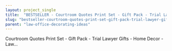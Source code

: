 ```yaml
---
layout: project_single
title:  "BESTSELLER - Courtroom Quotes Print Set - Gift Pack - Trial Lawyer Gifts - Law School Gifts - Office Party Gifts - Famous Legal Quotes"
slug: "bestseller-courtroom-quotes-print-set-gift-pack-trial-lawyer-gifts-law"
parent: "law-office-decorating-ideas"
---
```

Courtroom Quotes Print Set - Gift Pack - Trial Lawyer Gifts - Home Decor - Law…